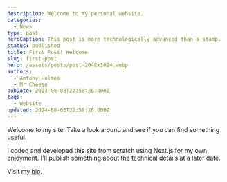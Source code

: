 ```yaml
---
description: Welcome to my personal website.
categories:
  - News
type: post
heroCaption: This post is more technologically advanced than a stamp.
status: published
title: First Post! Welcome
slug: first-post
hero: /assets/posts/post-2048x1024.webp
authors:
  - Antony Holmes
  - Mr Cheese
pubDate: 2024-08-03T22:58:26.000Z
tags:
  - Website
updated: 2024-08-03T22:58:26.000Z
---
```


Welcome to my site. Take a look around and see if you can find something useful.

<!-- end -->

I coded and developed this site from scratch using Next.js for my own enjoyment. I'll publish something about the technical details at
a later date.

Visit my [bio](/people/antony-holmes).
